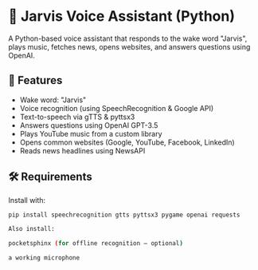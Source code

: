 # 🧠 Jarvis Voice Assistant (Python)

A Python-based voice assistant that responds to the wake word "Jarvis", plays music, fetches news, opens websites, and answers questions using OpenAI.

## 🎯 Features

- Wake word: "Jarvis"
- Voice recognition (using SpeechRecognition & Google API)
- Text-to-speech via gTTS & pyttsx3
- Answers questions using OpenAI GPT-3.5
- Plays YouTube music from a custom library
- Opens common websites (Google, YouTube, Facebook, LinkedIn)
- Reads news headlines using NewsAPI

## 🛠 Requirements

Install with:

```bash
pip install speechrecognition gtts pyttsx3 pygame openai requests

Also install:

pocketsphinx (for offline recognition — optional)

a working microphone
